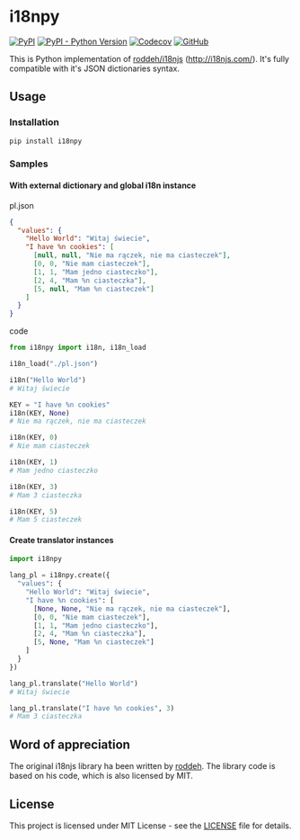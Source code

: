 # i18npy

[![PyPI](https://img.shields.io/pypi/v/i18npy)](https://pypi.org/project/i18npy/)
[![PyPI - Python Version](https://img.shields.io/pypi/pyversions/i18npy)](https://github.com/marverix/i18npy/actions/workflows/tests.yml)
[![Codecov](https://img.shields.io/codecov/c/gh/marverix/i18npy?token=NPX0JP4458)](https://app.codecov.io/gh/marverix/i18npy)
[![GitHub](https://img.shields.io/github/license/marverix/i18npy)](https://tldrlegal.com/license/mit-license)

This is Python implementation of [roddeh/i18njs](https://github.com/roddeh/i18njs) (http://i18njs.com/).
It's fully compatible with it's  JSON dictionaries syntax.

## Usage

### Installation

```sh
pip install i18npy
```

### Samples

#### With external dictionary and global i18n instance

pl.json

```json
{
  "values": {
    "Hello World": "Witaj świecie",
    "I have %n cookies": [
      [null, null, "Nie ma rączek, nie ma ciasteczek"],
      [0, 0, "Nie mam ciasteczek"],
      [1, 1, "Mam jedno ciasteczko"],
      [2, 4, "Mam %n ciasteczka"],
      [5, null, "Mam %n ciasteczek"]
    ]
  }
}

```

code

```python
from i18npy import i18n, i18n_load

i18n_load("./pl.json")

i18n("Hello World")
# Witaj świecie

KEY = "I have %n cookies"
i18n(KEY, None)
# Nie ma rączek, nie ma ciasteczek

i18n(KEY, 0)
# Nie mam ciasteczek

i18n(KEY, 1)
# Mam jedno ciasteczko

i18n(KEY, 3)
# Mam 3 ciasteczka

i18n(KEY, 5)
# Mam 5 ciasteczek
```

#### Create translator instances

```python
import i18npy

lang_pl = i18npy.create({
  "values": {
    "Hello World": "Witaj świecie",
    "I have %n cookies": [
      [None, None, "Nie ma rączek, nie ma ciasteczek"],
      [0, 0, "Nie mam ciasteczek"],
      [1, 1, "Mam jedno ciasteczko"],
      [2, 4, "Mam %n ciasteczka"],
      [5, None, "Mam %n ciasteczek"]
    ]
  }
})

lang_pl.translate("Hello World")
# Witaj świecie

lang_pl.translate("I have %n cookies", 3)
# Mam 3 ciasteczka
```

## Word of appreciation 

The original i18njs library ha been written by [roddeh](https://github.com/roddeh/).
The library code is based on his code, which is also licensed by MIT.

## License

This project is licensed under MIT License - see the [LICENSE](LICENSE) file for details.
